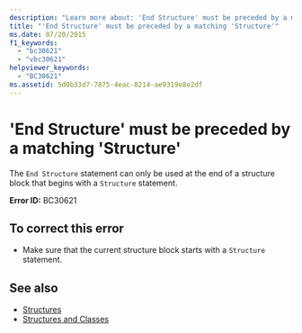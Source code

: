 ```yaml
---
description: "Learn more about: 'End Structure' must be preceded by a matching 'Structure'"
title: "'End Structure' must be preceded by a matching 'Structure'"
ms.date: 07/20/2015
f1_keywords: 
  - "bc30621"
  - "vbc30621"
helpviewer_keywords: 
  - "BC30621"
ms.assetid: 5d0b33d7-7875-4eac-8214-ae9319e8e2df
---
```

# 'End Structure' must be preceded by a matching 'Structure'

The `End Structure` statement can only be used at the end of a structure block that begins with a `Structure` statement.  
  
 **Error ID:** BC30621  
  
## To correct this error  
  
- Make sure that the current structure block starts with a `Structure` statement.  
  
## See also

- [Structures](../programming-guide/language-features/data-types/structures.md)
- [Structures and Classes](../programming-guide/language-features/data-types/structures-and-classes.md)
